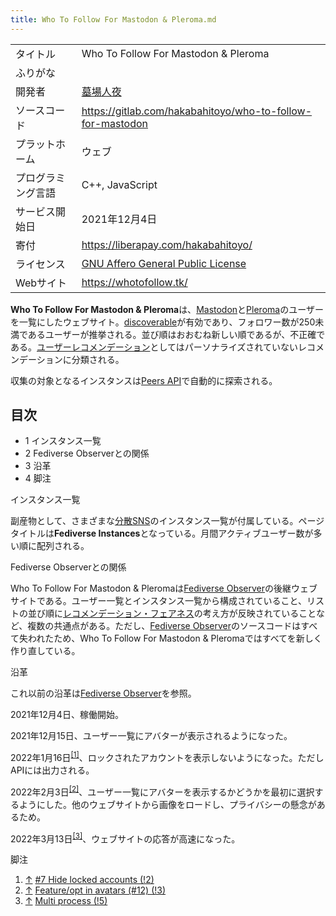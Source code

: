 ```yaml
---
title: Who To Follow For Mastodon & Pleroma.md
---
```

<div class="mw-parser-output">

|                    |                                                                                                                                                                          |
|--------------------|--------------------------------------------------------------------------------------------------------------------------------------------------------------------------|
| タイトル           | Who To Follow For Mastodon & Pleroma                                                                                                                                     |
| ふりがな           |                                                                                                                                                                          |
| 開発者             | [墓場人夜](/%E5%A2%93%E5%A0%B4%E4%BA%BA%E5%A4%9C "墓場人夜")                                                                                                             |
| ソースコード       | <a href="https://gitlab.com/hakabahitoyo/who-to-follow-for-mastodon" class="external free" rel="nofollow">https://gitlab.com/hakabahitoyo/who-to-follow-for-mastodon</a> |
| プラットホーム     | ウェブ                                                                                                                                                                   |
| プログラミング言語 | C++, JavaScript                                                                                                                                                          |
| サービス開始日     | 2021年12月4日                                                                                                                                                            |
| 寄付               | <a href="https://liberapay.com/hakabahitoyo/" class="external free" rel="nofollow">https://liberapay.com/hakabahitoyo/</a>                                               |
| ライセンス         | [GNU Affero General Public License](/GNU_Affero_General_Public_License "GNU Affero General Public License")                                                              |
| Webサイト          | <a href="https://whotofollow.tk/" class="external free" rel="nofollow">https://whotofollow.tk/</a>                                                                       |

  

**Who To Follow For Mastodon & Pleroma**は、<a href="/%E3%83%9E%E3%82%B9%E3%83%88%E3%83%89%E3%83%B3" class="mw-redirect" title="マストドン">Mastodon</a>と[Pleroma](/Pleroma "Pleroma")のユーザーを一覧にしたウェブサイト。[discoverable](/Discoverable "Discoverable")が有効であり、フォロワー数が250未満であるユーザーが推挙される。並び順はおおむね新しい順であるが、不正確である。[ユーザーレコメンデーション](/%E3%83%A6%E3%83%BC%E3%82%B6%E3%83%BC%E3%83%AC%E3%82%B3%E3%83%A1%E3%83%B3%E3%83%87%E3%83%BC%E3%82%B7%E3%83%A7%E3%83%B3 "ユーザーレコメンデーション")としてはパーソナライズされていないレコメンデーションに分類される。

収集の対象となるインスタンスは[Peers API](/Peers_API "Peers API")で自動的に探索される。

<div class="toc">

<div class="toctitle" lang="ja" dir="ltr">

## 目次

</div>

-   1
    インスタンス一覧
-   2
    Fediverse Observerとの関係
-   3
    沿革
-   4
    脚注

</div>

インスタンス一覧

副産物として、さまざまな[分散SNS](/%E5%88%86%E6%95%A3SNS "分散SNS")のインスタンス一覧が付属している。ページタイトルは**Fediverse Instances**となっている。月間アクティブユーザー数が多い順に配列される。

Fediverse Observerとの関係

Who To Follow For Mastodon & Pleromaは[Fediverse Observer](/Fediverse_Observer_(%E5%A2%93%E5%A0%B4%E4%BA%BA%E5%A4%9C) "Fediverse Observer (墓場人夜)")の後継ウェブサイトである。ユーザー一覧とインスタンス一覧から構成されていること、リストの並び順に[レコメンデーション・フェアネス](/%E3%83%AC%E3%82%B3%E3%83%A1%E3%83%B3%E3%83%87%E3%83%BC%E3%82%B7%E3%83%A7%E3%83%B3%E3%83%BB%E3%83%95%E3%82%A7%E3%82%A2%E3%83%8D%E3%82%B9 "レコメンデーション・フェアネス")の考え方が反映されていることなど、複数の共通点がある。ただし、[Fediverse Observer](/Fediverse_Observer_(%E5%A2%93%E5%A0%B4%E4%BA%BA%E5%A4%9C) "Fediverse Observer (墓場人夜)")のソースコードはすべて失われたため、Who To Follow For Mastodon & Pleromaではすべてを新しく作り直している。

沿革

これ以前の沿革は[Fediverse Observer](/Fediverse_Observer_(%E5%A2%93%E5%A0%B4%E4%BA%BA%E5%A4%9C) "Fediverse Observer (墓場人夜)")を参照。

2021年12月4日、稼働開始。

2021年12月15日、ユーザー一覧にアバターが表示されるようになった。

2022年1月16日<sup>[\[1\]](#cite_note-1)</sup>、ロックされたアカウントを表示しないようになった。ただしAPIには出力される。

2022年2月3日<sup>[\[2\]](#cite_note-2)</sup>、ユーザー一覧にアバターを表示するかどうかを最初に選択するようにした。他のウェブサイトから画像をロードし、プライバシーの懸念があるため。

2022年3月13日<sup>[\[3\]](#cite_note-3)</sup>、ウェブサイトの応答が高速になった。

脚注

<div class="mw-references-wrap">

1.  [↑](#cite_ref-1)
    <a href="https://gitlab.com/hakabahitoyo/who-to-follow-for-mastodon/-/merge_requests/2" class="external text" rel="nofollow">#7 Hide locked accounts (!2)</a>
2.  [↑](#cite_ref-2)
    <a href="https://gitlab.com/hakabahitoyo/who-to-follow-for-mastodon/-/merge_requests/3" class="external text" rel="nofollow">Feature/opt in avatars (#12) (!3)</a>
3.  [↑](#cite_ref-3)
    <a href="https://gitlab.com/hakabahitoyo/who-to-follow-for-mastodon/-/merge_requests/5" class="external text" rel="nofollow">Multi process (!5)</a>

</div>

</div>
